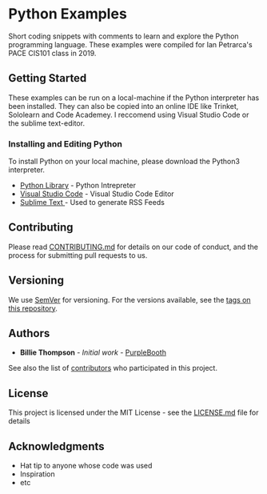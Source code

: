 # Python Examples

Short coding snippets with comments to learn and explore the Python programming language. These examples were compiled for Ian Petrarca's PACE CIS101 class in 2019.

## Getting Started

These examples can be run on a local-machine if the Python interpreter has been installed. They can also be copied into an online IDE like Trinket, Sololearn and Code Academey. I reccomend using Visual Studio Code or the sublime text-editor.

### Installing and Editing Python
To install Python on your local machine, please download the Python3 interpreter.

* [Python Library](https://www.python.org/) - Python Intrepreter
* [Visual Studio Code](https://code.visualstudio.com/) - Visual Studio Code Editor
* [Sublime Text ](https://www.sublimetext.com/) - Used to generate RSS Feeds

## Contributing

Please read [CONTRIBUTING.md](https://gist.github.com/PurpleBooth/b24679402957c63ec426) for details on our code of conduct, and the process for submitting pull requests to us.

## Versioning

We use [SemVer](http://semver.org/) for versioning. For the versions available, see the [tags on this repository](https://github.com/your/project/tags). 

## Authors

* **Billie Thompson** - *Initial work* - [PurpleBooth](https://github.com/PurpleBooth)

See also the list of [contributors](https://github.com/your/project/contributors) who participated in this project.

## License

This project is licensed under the MIT License - see the [LICENSE.md](LICENSE.md) file for details

## Acknowledgments

* Hat tip to anyone whose code was used
* Inspiration
* etc
